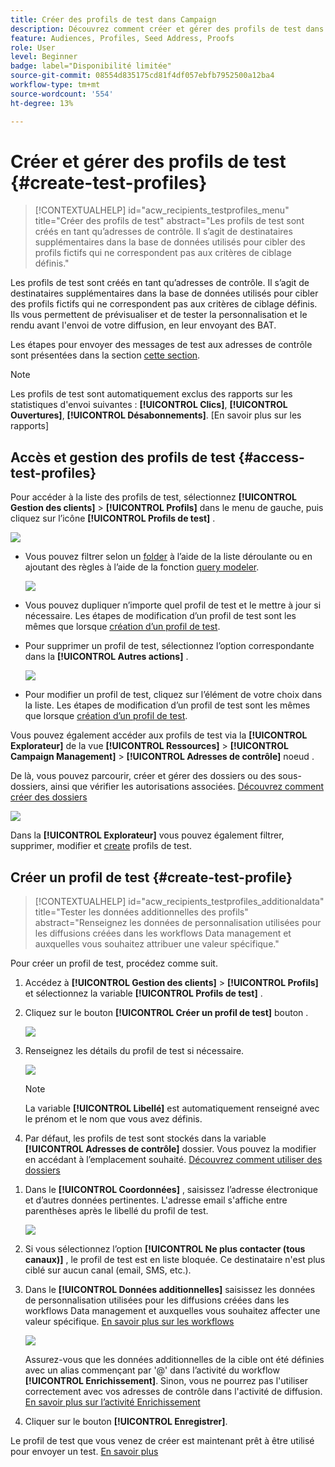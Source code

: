 ```yaml
---
title: Créer des profils de test dans Campaign
description: Découvrez comment créer et gérer des profils de test dans Adobe Campaign.
feature: Audiences, Profiles, Seed Address, Proofs
role: User
level: Beginner
badge: label="Disponibilité limitée"
source-git-commit: 08554d835175cd81f4df057ebfb7952500a12ba4
workflow-type: tm+mt
source-wordcount: '554'
ht-degree: 13%

---
```


# Créer et gérer des profils de test {#create-test-profiles}

>[!CONTEXTUALHELP]
>id="acw_recipients_testprofiles_menu"
>title="Créer des profils de test"
>abstract="Les profils de test sont créés en tant qu’adresses de contrôle. Il s’agit de destinataires supplémentaires dans la base de données utilisés pour cibler des profils fictifs qui ne correspondent pas aux critères de ciblage définis."

Les profils de test sont créés en tant qu’adresses de contrôle. Il s’agit de destinataires supplémentaires dans la base de données utilisés pour cibler des profils fictifs qui ne correspondent pas aux critères de ciblage définis. Ils vous permettent de prévisualiser et de tester la personnalisation et le rendu avant l&#39;envoi de votre diffusion, en leur envoyant des BAT.

<!--Learn more on test profiles in the [Campaign v8 (client console) documentation](https://experienceleague.adobe.com/docs/campaign/campaign-v8/audience/add-profiles/test-profiles.html){target="_blank"}.-->

Les étapes pour envoyer des messages de test aux adresses de contrôle sont présentées dans la section [cette section](../preview-test/test-deliveries.md#test-profiles).

>[!NOTE]
>
>Les profils de test sont automatiquement exclus des rapports sur les statistiques d&#39;envoi suivantes : **[!UICONTROL Clics]**, **[!UICONTROL Ouvertures]**, **[!UICONTROL Désabonnements]**. [En savoir plus sur les rapports]

## Accès et gestion des profils de test {#access-test-profiles}

Pour accéder à la liste des profils de test, sélectionnez **[!UICONTROL Gestion des clients]** > **[!UICONTROL Profils]** dans le menu de gauche, puis cliquez sur l’icône **[!UICONTROL Profils de test]** .

![](assets/test-profile-list.png)

* Vous pouvez filtrer selon un [folder](../get-started/permissions.md#folders) à l’aide de la liste déroulante ou en ajoutant des règles à l’aide de la fonction [query modeler](../query/query-modeler-overview.md).

  ![](assets/test-profile-list-filters.png)

* Vous pouvez dupliquer n’importe quel profil de test et le mettre à jour si nécessaire. Les étapes de modification d’un profil de test sont les mêmes que lorsque [création d’un profil de test](#create-test-profile).

* Pour supprimer un profil de test, sélectionnez l’option correspondante dans la **[!UICONTROL Autres actions]** .

  ![](assets/test-profile-list-delete.png)

* Pour modifier un profil de test, cliquez sur l’élément de votre choix dans la liste. Les étapes de modification d’un profil de test sont les mêmes que lorsque [création d’un profil de test](#create-test-profile).

Vous pouvez également accéder aux profils de test via la **[!UICONTROL Explorateur]** de la vue **[!UICONTROL Ressources]** > **[!UICONTROL Campaign Management]** > **[!UICONTROL Adresses de contrôle]** noeud .

De là, vous pouvez parcourir, créer et gérer des dossiers ou des sous-dossiers, ainsi que vérifier les autorisations associées. [Découvrez comment créer des dossiers](../get-started/permissions.md#folders)

![](assets/test-profiles-folders.png)

Dans la **[!UICONTROL Explorateur]** vous pouvez également filtrer, supprimer, modifier et [create](#create-test-profile) profils de test.

## Créer un profil de test {#create-test-profile}

>[!CONTEXTUALHELP]
>id="acw_recipients_testprofiles_additionaldata"
>title="Tester les données additionnelles des profils"
>abstract="Renseignez les données de personnalisation utilisées pour les diffusions créées dans les workflows Data management et auxquelles vous souhaitez attribuer une valeur spécifique."

Pour créer un profil de test, procédez comme suit.

1. Accédez à **[!UICONTROL Gestion des clients]** > **[!UICONTROL Profils]** et sélectionnez la variable **[!UICONTROL Profils de test]** .

1. Cliquez sur le bouton **[!UICONTROL Créer un profil de test]** bouton .

   ![](assets/test-profile-create.png)

1. Renseignez les détails du profil de test si nécessaire. <!--Most of the fields are the same as when creating profiles. [Learn more]-->

   ![](assets/test-profile-details.png)

   >[!NOTE]
   >
   >La variable **[!UICONTROL Libellé]** est automatiquement renseigné avec le prénom et le nom que vous avez définis.

1. Par défaut, les profils de test sont stockés dans la variable **[!UICONTROL Adresses de contrôle]** dossier. Vous pouvez la modifier en accédant à l’emplacement souhaité. [Découvrez comment utiliser des dossiers](../get-started/permissions.md#folders)

   <!--![](assets/test-profile-folder.png)-->

<!--
You do not need to enter all fields of each tab when creating a seed address. Missing personalization elements are entered randomly during delivery analysis. (Not valid?)
-->

1. Dans le **[!UICONTROL Coordonnées]** , saisissez l’adresse électronique et d’autres données pertinentes. L&#39;adresse email s&#39;affiche entre parenthèses après le libellé du profil de test.

   ![](assets/test-profile-address.png)

1. Si vous sélectionnez l’option **[!UICONTROL Ne plus contacter (tous canaux)]** , le profil de test est en liste bloquée. Ce destinataire n&#39;est plus ciblé sur aucun canal (email, SMS, etc.).

1. Dans le **[!UICONTROL Données additionnelles]** saisissez les données de personnalisation utilisées pour les diffusions créées dans les workflows Data management et auxquelles vous souhaitez affecter une valeur spécifique. [En savoir plus sur les workflows](../workflows/gs-workflows.md)

   ![](assets/test-profile-additional-data.png)

   Assurez-vous que les données additionnelles de la cible ont été définies avec un alias commençant par &#39;@&#39; dans l’activité du workflow **[!UICONTROL Enrichissement]**. Sinon, vous ne pourrez pas l&#39;utiliser correctement avec vos adresses de contrôle dans l&#39;activité de diffusion. [En savoir plus sur l’activité Enrichissement](../workflows/activities/enrichment.md)

1. Cliquer sur le bouton **[!UICONTROL Enregistrer]**.

Le profil de test que vous venez de créer est maintenant prêt à être utilisé pour envoyer un test. [En savoir plus](../preview-test/test-deliveries.md#test-profiles)

<!--Use test profiles in Direct mail? cf v7/v8-->



